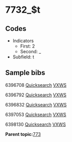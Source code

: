 # 7732\_$t

## Codes

-   Indicators
    -   First: 2
    -   Second: \_
-   Subfield: t

## Sample bibs

6396708 [Quicksearch](https://search.library.yale.edu/catalog/6396708) [VXWS](http://prodorbis.library.yale.edu:7014/vxws/GetHoldingsService?bibId=6396708)

6396792 [Quicksearch](https://search.library.yale.edu/catalog/6396792) [VXWS](http://prodorbis.library.yale.edu:7014/vxws/GetHoldingsService?bibId=6396792)

6396832 [Quicksearch](https://search.library.yale.edu/catalog/6396832) [VXWS](http://prodorbis.library.yale.edu:7014/vxws/GetHoldingsService?bibId=6396832)

6397053 [Quicksearch](https://search.library.yale.edu/catalog/6397053) [VXWS](http://prodorbis.library.yale.edu:7014/vxws/GetHoldingsService?bibId=6397053)

6398130 [Quicksearch](https://search.library.yale.edu/catalog/6398130) [VXWS](http://prodorbis.library.yale.edu:7014/vxws/GetHoldingsService?bibId=6398130)

**Parent topic:**[773](../../tags/773/773.md)

